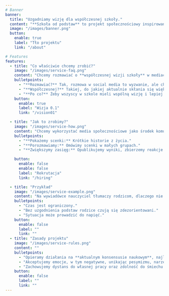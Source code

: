 ```yaml
---
# Banner
banner:
  title: "Uzgadniamy wizję dla współczesnej szkoły."
  content: "**Szkoła od podstaw** to projekt społecznościowy inspirowany sytuacją w nowej szkole w Warszawie."
  image: "/images/banner.png"
  button:
    enable: true
    label: "Tło projektu"
    link: "/about"

# Features
features:
  - title: "Co właściwie chcemy zrobić?"
    image: "/images/service-faq.png"
    content: "Chcemy rozmawiać o **współczesnej wizji szkoły** w mediach społecznościowych."
    bulletpoints:
      - "**Rozmawiać?** Tak, rozmowa w social media to wyzwanie, ale chcemy spróbować."
      - "**Współczesnej?** Takiej, do jakiej aktualnie skłania się większość ekspertów."
      - "**Po co?** Żeby wszyscy w szkole mieli wspólną wizję i lepiej pracowali jako zespół."
    button:
      enable: true
      label: "Wizja 0.1"
      link: "/vision01"

  - title: "Jak to zrobimy?"
    image: "/images/service-how.png"
    content: "Chcemy wykorzystać media społecznościowe jako środek komunikacji."
    bulletpoints:
      - "**Pokażemy scenki:** Krótkie historie z życia."
      - "**Porozmawiamy:** Omówimy scenki w małych grupach."
      - "**Zwiększymy zasięg:** Opublikujemy wyniki, zbierzemy reakcje i przygotujemy następną iterację."

    button:
      enable: false
      enable: false
      label: "Rekrutacja"
      link: "/hiring"

  - title: "Przykład"
    image: "/images/service-example.png"
    content: "Na wywiadówce nauczyciel tłumaczy rodzicom, dlaczego nie chwali uczniów, odwołując się do książki ‘Współczesna Pedagogika’."
    bulletpoints:
      - "Czas jest ograniczony."
      - "Bez uzgodnienia podstaw rodzice czują się zdezorientowani."
      - "Sytuacja może prowadzić do napięć."
    button:
      enable: false
      label: ""
      link: ""
  - title: "Zasady projektu"
    image: "/images/service-rules.png"
    content: ""
    bulletpoints:
      - "Opieramy działania na **aktualnym konsensusie naukowym**, najlepszych praktykach, oraz wartościach uniwersalnych."
      - "Akceptujemy emocje, w tym negatywne, unikając pesymizmu, narzekania i pretensji."
      - "Zachowujemy dystans do własnej pracy oraz zdolność do śmiechu z własnej osoby."
    button:
      enable: false
      label: ""
      link: ""
---
```

